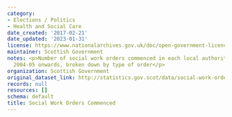 ```yaml
---
category:
- Elections / Politics
- Health and Social Care
date_created: '2017-02-21'
date_updated: '2023-01-31'
license: https://www.nationalarchives.gov.uk/doc/open-government-licence/version/3/
maintainer: Scottish Government
notes: <p>Number of social work orders commenced in each local authority area from
  2004-05 onwards, broken down by type of order</p>
organization: Scottish Government
original_dataset_link: http://statistics.gov.scot/data/social-work-orders-commenced
records: null
resources: []
schema: default
title: Social Work Orders Commenced
---
```

